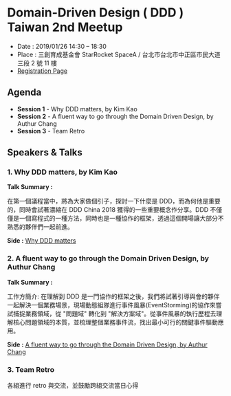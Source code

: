 # Domain-Driven Design ( DDD ) Taiwan 2nd Meetup

- Date : 2019/01/26 14:30 – 18:30
- Place : 三創育成基金會 StarRocket SpaceA / 台北市台北市中正區市民大道三段 2 號 11 樓
- [Registration Page](https://www.facebook.com/events/2347295052223416/)

## Agenda 

- **Session 1** - Why DDD matters, by Kim Kao
- **Session 2** - A fluent way to go through the Domain Driven Design, by Authur Chang
- **Session 3** - Team Retro 

## Speakers & Talks

###  1. Why DDD matters, by Kim Kao

**Talk Summary :**

在第一個議程當中，將為大家做個引子，探討一下什麼是 DDD，而為何他是重要的，同時會試著濃縮在 DDD China 2018 獲得的一些重要概念作分享。DDD 不僅僅是一個寫程式的一種方法，同時也是一種協作的框架，透過這個開場讓大部分不熟悉的夥伴們一起前進。

**Side :** [Why DDD matters](https://www.slideshare.net/kimKao/ddd-taiwan-community-2019-01261stmeetupwhy-ddd-matters)

### 2. A fluent way to go through the Domain Driven Design, by Authur Chang

**Talk Summary :**

工作方簡介: 在理解到 DDD 是一門協作的框架之後，我們將試著引導與會的夥伴一起解決一個業務場景，現場動態組隊進行事件風暴(EventStorming)的協作來嘗試捕捉業務領域，從 "問題域" 轉化到 "解決方案域"。從事件風暴的執行歷程去理解核心問題領域的本質，並梳理整個業務事件流，找出最小可行的關鍵事件驅動應用。

**Side :** [A fluent way to go through the Domain Driven Design, by Authur Chang](https://www.slideshare.net/ssusercab70d/ss-125442613)


### 3. Team Retro
各組進行 retro 與交流，並鼓勵跨組交流當日心得


